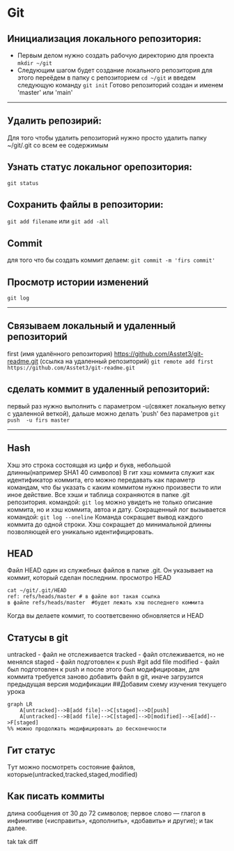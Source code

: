 # Git

## Инициализация локального репозитория:
* Первым делом нужно создать рабочую директорию для проекта
`mkdir ~/git`
* Следующим шагом будет создание локального репозитория
для этого переёдем в папку с репозиторием 
`cd ~/git`
и введем следующую команду
`git init`
Готово репозиторий создан и именем 'master' или 'main'

----

## Удалить репозирий:
Для того чтобы удалить репозиторий нужно просто удалить папку ~/git/.git со всем ее содержимым

## Узнать статус локальног орепозитория:
`git status`

## Сохранить файлы в репозитории:
`git add filename`
или 
`git add -all`

## Commit
для того что бы создать коммит делаем:
`git commit -m 'firs commit'`

##  Просмотр истории изменений
`git log`

----

## Связываем локальный и удаленный репозиторий
first (имя удалённого репозитория)
https://github.com/Asstet3/git-readme.git (ссылка на удаленный репозиторий)
`git remote add first https://github.com/Asstet3/git-readme.git`

## сделать коммит в удаленный репозиторий:
первый раз нужно выполнить с параметром -u(свяжет локальную ветку с удаленной веткой), дальше можно делать 'push' без параметров
`git push  -u firs master`

----
## Hash
Хэш это строка состоящая из цифр и букв, небольшой длинны(например SHA1  40 символов)
В гит хэш коммита служит как идентификатор коммита, его можно передавать как параметр  командам, что бы указать с каким коммитом нужно произвести  то или иное действие.
Все хэши и таблица сохраняются в папке .git репозитория.
командой:
`git log`
можно увидеть не только описание коммита, но и хэш коммита, автоа и дату.
Сокращенный лог вызывается командой:
 `git log --oneline`
Команда сокращает вывод каждого коммита до одной строки.
Хэш сокращает до минимальной длинны позволяющей его уникально идентифицировать.

## HEAD
Файл HEAD  один из служебных файлов в папке .git. Он указывает на коммит, который сделан последним.
просмотро HEAD
```
cat ~/git/.git/HEAD
ref: refs/heads/master # в файле вот такая ссылка
в файле refs/heads/master  #будет лежать хэш последнего коммита 
```
Когда вы делаете коммит, то соответсвенно обновляется и HEAD

## Статусы в git 
untracked - файл не отслеживается
tracked - файл отслеживается,  но не менялся
staged - файл подготовлен к push #git add file
modified - файл был подготовлен к push  и после этого был модифицирован, для коммита требуется заново добавить файл в git, иначе загрузится  предыдущая версия модификации
##Добавим схему изучения текущего урока
```mermaid
graph LR
	A[untracked]-->B[add file]-->C[staged]-->D[push]
	A[untracked]-->B[add file]-->C[staged]-->D[modified]-->E[add]-->F[staged] 
%% можно продолжать модифицировать до бесконечности
```
## Гит статус
Tут можно посмотреть состояние файлов, которые(untracked,tracked,staged,modified)

## Как писать коммиты
длина сообщения от 30 до 72 символов;
первое слово — глагол в инфинитиве («исправить», «дополнить», «добавить» и другие);
и tак далее.

tak tak
diff
